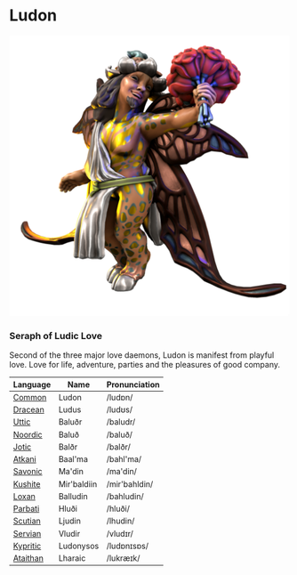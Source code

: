 # Ludon

![](ludon.png)

### Seraph of Ludic Love

Second of the three major love daemons, Ludon is manifest from playful love. Love for life, adventure, parties and the pleasures of good company.

| Language | Name | Pronunciation |
| ---      | ---  | ---           |
| [Common](/languages/common) | Ludon | /ludɒn/ | 
| [Dracean](/languages/dracean) | Ludus | /ludʊs/ | 
| [Uttic](/languages/uttic) | Baluðr | /baludr/ | 
| [Noordic](/languages/noordic) | Baluð | /baluð/ | 
| [Jotic](/languages/jotic) | Balðr | /balðr/ |
| [Atkani](/languages/atkani) | Baal'ma | /bahl'ma/ | 
| [Savonic](/languages/savonic) | Ma'din | /ma'din/ | 
| [Kushite](/languages/kushite) | Mir'baldiin | /mir'bahldin/ | 
| [Loxan](/languages/loxan) | Balludin | /bahludin/ | 
| [Parbati](/languages/parbati) | Hluði | /hluði/ | 
| [Scutian](/languages/scutian) | Ljudin | /lhudin/ | 
| [Servian](/languages/servian) | Vludir | /vludɪr/ | 
| [Kypritic](/languages/kypritic) | Ludonysos | /ludɒnɪsɒs/ | 
| [Ataithan](/languages/ataithan) | Lharaic | /lukræɪk/ |
